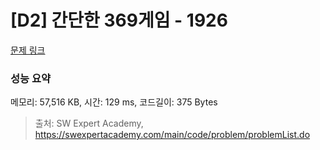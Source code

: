# [D2] 간단한 369게임 - 1926 

[문제 링크](https://swexpertacademy.com/main/code/problem/problemDetail.do?contestProbId=AV5PTeo6AHUDFAUq) 

### 성능 요약

메모리: 57,516 KB, 시간: 129 ms, 코드길이: 375 Bytes



> 출처: SW Expert Academy, https://swexpertacademy.com/main/code/problem/problemList.do